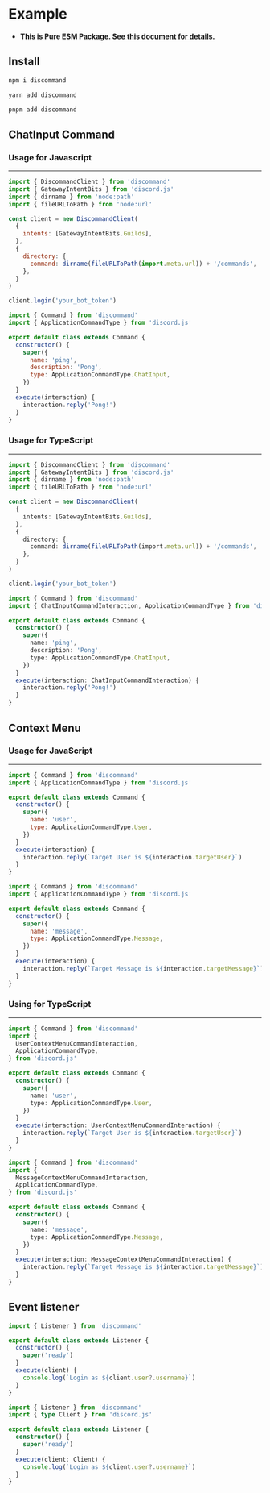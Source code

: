 # Example

- **This is Pure ESM Package. [See this document for details.](https://gist.github.com/sindresorhus/a39789f98801d908bbc7ff3ecc99d99c)**

## Install

<code-group>
<code-group-item title="npm">

```bash
npm i discommand
```

</code-group-item>

<code-group-item title="yarn">

```bash
yarn add discommand
```

</code-group-item>

<code-group-item title='pnpm'>

```bash
pnpm add discommand
```

</code-group-item>
</code-group>

## ChatInput Command

### Usage for Javascript

---

<code-group>
<code-group-item title="index.js">

```js
import { DiscommandClient } from 'discommand'
import { GatewayIntentBits } from 'discord.js'
import { dirname } from 'node:path'
import { fileURLToPath } from 'node:url'

const client = new DiscommandClient(
  {
    intents: [GatewayIntentBits.Guilds],
  },
  {
    directory: {
      command: dirname(fileURLToPath(import.meta.url)) + '/commands',
    },
  }
)

client.login('your_bot_token')
```

</code-group-item>

<code-group-item title="commands/ping.js">

```js
import { Command } from 'discommand'
import { ApplicationCommandType } from 'discord.js'

export default class extends Command {
  constructor() {
    super({
      name: 'ping',
      description: 'Pong',
      type: ApplicationCommandType.ChatInput,
    })
  }
  execute(interaction) {
    interaction.reply('Pong!')
  }
}
```

</code-group-item>
</code-group>

### Usage for TypeScript

---

<code-group>
<code-group-item title="index.ts">

```ts
import { DiscommandClient } from 'discommand'
import { GatewayIntentBits } from 'discord.js'
import { dirname } from 'node:path'
import { fileURLToPath } from 'node:url'

const client = new DiscommandClient(
  {
    intents: [GatewayIntentBits.Guilds],
  },
  {
    directory: {
      command: dirname(fileURLToPath(import.meta.url)) + '/commands',
    },
  }
)

client.login('your_bot_token')
```

</code-group-item>

<code-group-item title="commands/ping.ts">

```ts
import { Command } from 'discommand'
import { ChatInputCommandInteraction, ApplicationCommandType } from 'discord.js'

export default class extends Command {
  constructor() {
    super({
      name: 'ping',
      description: 'Pong',
      type: ApplicationCommandType.ChatInput,
    })
  }
  execute(interaction: ChatInputCommandInteraction) {
    interaction.reply('Pong!')
  }
}
```

</code-group-item>
</code-group>

## Context Menu

### Usage for JavaScript

---

<code-group>
<code-group-item title="User Context Menu">

```js
import { Command } from 'discommand'
import { ApplicationCommandType } from 'discord.js'

export default class extends Command {
  constructor() {
    super({
      name: 'user',
      type: ApplicationCommandType.User,
    })
  }
  execute(interaction) {
    interaction.reply(`Target User is ${interaction.targetUser}`)
  }
}
```

</code-group-item>

<code-group-item title="Message Context Menu">

```js
import { Command } from 'discommand'
import { ApplicationCommandType } from 'discord.js'

export default class extends Command {
  constructor() {
    super({
      name: 'message',
      type: ApplicationCommandType.Message,
    })
  }
  execute(interaction) {
    interaction.reply(`Target Message is ${interaction.targetMessage}`)
  }
}
```

</code-group-item>
</code-group>

### Using for TypeScript

---

<code-group>
<code-group-item title="User Context Menu">

```ts
import { Command } from 'discommand'
import {
  UserContextMenuCommandInteraction,
  ApplicationCommandType,
} from 'discord.js'

export default class extends Command {
  constructor() {
    super({
      name: 'user',
      type: ApplicationCommandType.User,
    })
  }
  execute(interaction: UserContextMenuCommandInteraction) {
    interaction.reply(`Target User is ${interaction.targetUser}`)
  }
}
```

</code-group-item>

<code-group-item title="Message Context Menu">

```ts
import { Command } from 'discommand'
import {
  MessageContextMenuCommandInteraction,
  ApplicationCommandType,
} from 'discord.js'

export default class extends Command {
  constructor() {
    super({
      name: 'message',
      type: ApplicationCommandType.Message,
    })
  }
  execute(interaction: MessageContextMenuCommandInteraction) {
    interaction.reply(`Target Message is ${interaction.targetMessage}`)
  }
}
```

</code-group-item>
</code-group>

## Event listener

<code-group>
<code-group-item title="Using for JavaScript">

```js
import { Listener } from 'discommand'

export default class extends Listener {
  constructor() {
    super('ready')
  }
  execute(client) {
    console.log(`Login as ${client.user?.username}`)
  }
}
```

</code-group-item>

<code-group-item title="Using for TypeScript">

```ts
import { Listener } from 'discommand'
import { type Client } from 'discord.js'

export default class extends Listener {
  constructor() {
    super('ready')
  }
  execute(client: Client) {
    console.log(`Login as ${client.user?.username}`)
  }
}
```

</code-group-item>
</code-group>
